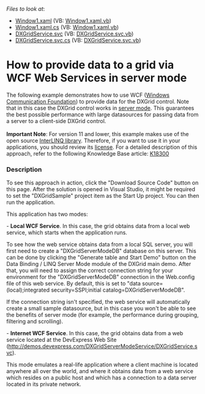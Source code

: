 <!-- default file list -->
*Files to look at*:

* [Window1.xaml](./CS/DXGridSample/Window1.xaml) (VB: [Window1.xaml.vb](./VB/DXGridSample/Window1.xaml.vb))
* [Window1.xaml.cs](./CS/DXGridSample/Window1.xaml.cs) (VB: [Window1.xaml.vb](./VB/DXGridSample/Window1.xaml.vb))
* [DXGridService.svc](./CS/WcfSample/DXGridService.svc) (VB: [DXGridService.svc.vb](./VB/WcfSample/DXGridService.svc.vb))
* [DXGridService.svc.cs](./CS/WcfSample/DXGridService.svc.cs) (VB: [DXGridService.svc.vb](./VB/WcfSample/DXGridService.svc.vb))
<!-- default file list end -->
# How to provide data to a grid via WCF Web Services in server mode


<p>The following example demonstrates how to use WCF (<a href="http://msdn.microsoft.com/en-us/netframework/aa663324.aspx"><u>Windows Communication Foundation</u></a>) to provide data for the DXGrid control. Note that in this case the DXGrid control works in <a href="https://documentation.devexpress.com/#WPF/CustomDocument6279"><u>server mode</u></a>. This guarantees the best possible performance with large datasources for passing data from a server to a client-side DXGrid control. <br><br><strong>Important Note</strong>: For version 11 and lower, this example makes use of the open source <a href="http://www.codeplex.com/interlinq/"><u>InterLINQ library</u></a>. Therefore, if you want to use it in your applications, you should review its <a href="http://interlinq.codeplex.com/license"><u>license</u></a>. For a detailed description of this approach, refer to the following Knowledge Base article: <a href="https://www.devexpress.com/Support/Center/p/K18300">K18300</a></p>


<h3>Description</h3>

<p>To see this approach in action, click the &quot;Download Source Code&quot; button on this page. After the solution is opened in Visual Studio, it might be required to set the &quot;DXGridSample&quot; project item as the Start Up project. You can then run the application.</p><p>This application has two modes:</p><p>- <strong>Local WCF Service</strong>. In this case, the grid obtains data from a local web service, which starts when the application runs.</p><p>To see how the web service obtains data from a local SQL server, you will first need to create a &quot;DXGridServerModeDB&quot; database on this server. This can be done by clicking the &quot;Generate table and Start Demo&quot; button on the Data Binding / LINQ Server Mode module of the DXGrid main demo. After that, you will need to assign the correct connection string for your environment for the &quot;DXGridServerModeDB&quot; connection in the Web.config file of this web service. By default, this is set to &quot;data source=(local);integrated security=SSPI;initial catalog=DXGridServerModeDB&quot;.</p><p>If the connection string isn&#39;t specified, the web service will automatically create a small sample datasource, but in this case you won&#39;t be able to see the benefits of server mode (for example, the performance during grouping, filtering and scrolling).</p><p>- <strong>Internet WCF Service</strong>. In this case, the grid obtains data from a web service located at the DevExpress Web Site (<a href="http://demos.devexpress.com/DXGridServerModeService/DXGridService.svc">http://demos.devexpress.com/DXGridServerModeService/DXGridService.svc</a>).</p><p>This mode emulates a real-life application where a client machine is located anywhere all over the world, and where it obtains data from a web service which resides on a public host and which has a connection to a data server located in its private network.</p>

<br/>


